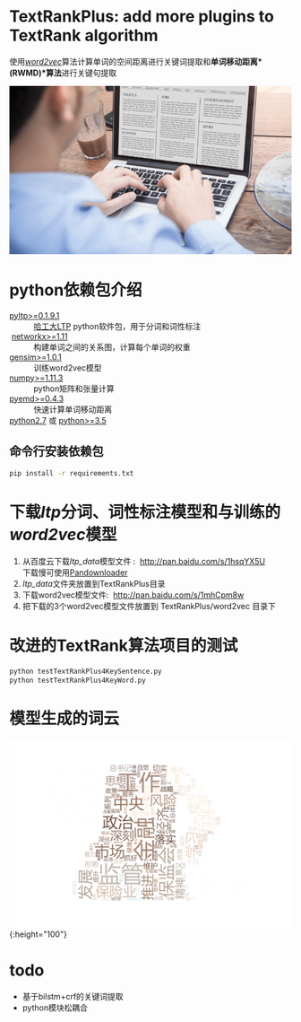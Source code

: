 # TextRankPlus: add more plugins to TextRank algorithm

使用[*word2vec*](https://towardsdatascience.com/introduction-to-word-embedding-and-word2vec-652d0c2060fa)算法计算单词的空间距离进行关键词提取和**单词移动距离*(RWMD)*算法**进行关键句提取

![NLP](data/text_rank_coin.png)

# python依赖包介绍
[pyltp>=0.1.9.1](https://github.com/HIT-SCIR/ltp)      
&#160;&#160;&#160;&#160;&#160;&#160;&#160;&#160;&#160;&#160;&#160;[哈工大LTP](https://github.com/HIT-SCIR/pyltp) python软件包，用于分词和词性标注  
&#160;[networkx>=1.11](http://networkx.github.io/)  
&#160;&#160;&#160;&#160;&#160;&#160;&#160;&#160;&#160;&#160;&#160;构建单词之间的关系图，计算每个单词的权重  
[gensim>=1.0.1](https://radimrehurek.com/gensim/)   
&#160;&#160;&#160;&#160;&#160;&#160;&#160;&#160;&#160;&#160;&#160;训练word2vec模型  
[numpy>=1.11.3](https://www.numpy.org/)   
&#160;&#160;&#160;&#160;&#160;&#160;&#160;&#160;&#160;&#160;&#160;python矩阵和张量计算  
[pyemd>=0.4.3](https://github.com/wmayner/pyemd)    
&#160;&#160;&#160;&#160;&#160;&#160;&#160;&#160;&#160;&#160;&#160;快速计算单词移动距离  
[python2.7](https://www.python.org/) 或 [python>=3.5](https://www.python.org/)  

## 命令行安装依赖包
```bash
pip install -r requirements.txt
```

# 下载*ltp*分词、词性标注模型和与训练的*word2vec*模型
1. 从百度云下载*ltp_data*模型文件 :&nbsp;&nbsp;http://pan.baidu.com/s/1hsqYX5U  
    下载慢可使用[Pandownloader](https://www.baiduwp.com/)
2. *ltp_data*文件夹放置到TextRankPlus目录
3. 下载word2vec模型文件:&nbsp;&nbsp;http://pan.baidu.com/s/1mhCpm8w
4. 把下载的3个word2vec模型文件放置到 TextRankPlus/word2vec 目录下

# 改进的TextRank算法项目的测试
```
python testTextRankPlus4KeySentence.py
python testTextRankPlus4KeyWord.py
```

# 模型生成的词云
![词云](data/tr.png){:height="100"}

# todo
- 基于bilstm+crf的关键词提取  
- python模块松耦合
